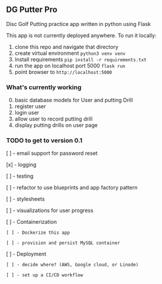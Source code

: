 ## DG Putter Pro

Disc Golf Putting practice app written in python using Flask

This app is not currently deployed anywhere. 
To run it locally:
1. clone this repo and navigate that directory
2. create virtual environment `python3 venv venv`
3. Install requirements `pip install -r requirements.txt`
4. run the app on localhost port 5000 `flask run`
5. point browser to `http://localhost:5000`

### What's currently working

0. basic database models for User and putting Drill
1. register user
2. login user
3. allow user to record putting drill
4. display putting drills on user page
    

### TODO to get to version 0.1

[ ] - email support for password reset

[x] - logging

[ ] - testing

[ ] - refactor to use blueprints and app factory pattern

[ ] - stylesheets

[ ] - visualizations for user progress

[ ] - Containerization

    [ ] - Dockerize this app

    [ ] - provision and persist MySQL container

[ ] - Deployment

    [ ] - decide where? (AWS, Google cloud, or Linode)

    [ ] - set up a CI/CD workflow
